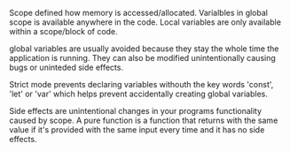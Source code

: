 Scope defined how memory is accessed/allocated. Varialbles in global scope is available anywhere in the code. Local variables are only available within a scope/block of code.

global variables are usually avoided because they stay the whole time the application is running. They can also be modified unintentionally causing bugs or uninteded side effects.

Strict mode prevents declaring variables withouth the key words 'const', 'let' or 'var' which helps prevent accidentally creating global variables.

Side effects are unintentional changes in your programs functionality caused by scope. A pure function is a function that returns with the same value if it's provided with the same input every time and it has no side effects.